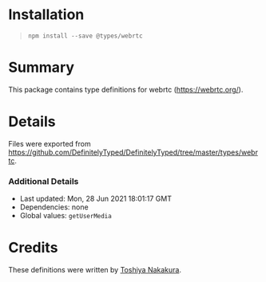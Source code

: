 # Installation
> `npm install --save @types/webrtc`

# Summary
This package contains type definitions for webrtc (https://webrtc.org/).

# Details
Files were exported from https://github.com/DefinitelyTyped/DefinitelyTyped/tree/master/types/webrtc.

### Additional Details
 * Last updated: Mon, 28 Jun 2021 18:01:17 GMT
 * Dependencies: none
 * Global values: `getUserMedia`

# Credits
These definitions were written by [Toshiya Nakakura](https://github.com/nakakura).
